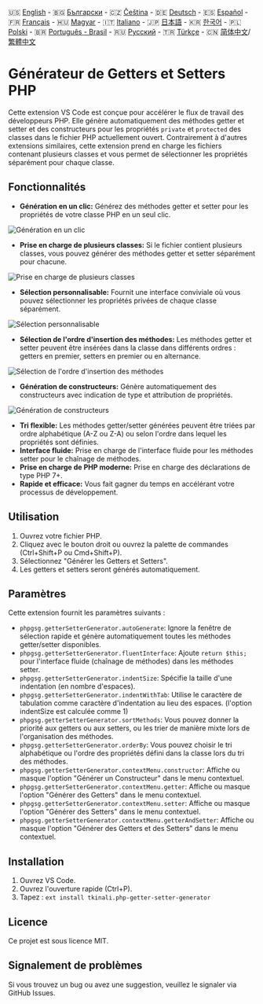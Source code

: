🇺🇸 [English](./README.md) - 🇧🇬 [Български](./README_BG.md) - 🇨🇿 [Čeština](./README_CS.md) - 🇩🇪 [Deutsch](./README_DE.md) - 🇪🇸 [Español](./README_ES.md) - 🇫🇷 [Français](./README_FR.md) - 🇭🇺 [Magyar](./README_HU.md) - 🇮🇹 [Italiano](./README_IT.md) - 🇯🇵 [日本語](./README_JA.md) - 🇰🇷 [한국어](./README_KO.md) - 🇵🇱 [Polski](./README_PL.md) - 🇧🇷 [Português - Brasil](./README_PT-BR.md) - 🇷🇺 [Русский](./README_RU.md) - 🇹🇷 [Türkçe](./README_TR.md) - 🇨🇳 [简体中文](./README_ZH-CN.md)/[繁體中文](./README_ZH-TW.md)

# Générateur de Getters et Setters PHP

Cette extension VS Code est conçue pour accélérer le flux de travail des développeurs PHP. Elle génère automatiquement des méthodes getter et setter et des constructeurs pour les propriétés `private` et `protected` des classes dans le fichier PHP actuellement ouvert. Contrairement à d'autres extensions similaires, cette extension prend en charge les fichiers contenant plusieurs classes et vous permet de sélectionner les propriétés séparément pour chaque classe.

## Fonctionnalités

- **Génération en un clic:** Générez des méthodes getter et setter pour les propriétés de votre classe PHP en un seul clic.

![Génération en un clic](images/one-click.gif "Génération en un clic")

- **Prise en charge de plusieurs classes:** Si le fichier contient plusieurs classes, vous pouvez générer des méthodes getter et setter séparément pour chacune.

![Prise en charge de plusieurs classes](images/multi-class.gif "Prise en charge de plusieurs classes")

- **Sélection personnalisable:** Fournit une interface conviviale où vous pouvez sélectionner les propriétés privées de chaque classe séparément.

![Sélection personnalisable](images/property-select.gif "Sélection personnalisable")

- **Sélection de l'ordre d'insertion des méthodes:** Les méthodes getter et setter peuvent être insérées dans la classe dans différents ordres : getters en premier, setters en premier ou en alternance.

![Sélection de l'ordre d'insertion des méthodes](images/flexible-sort.gif "Sélection de l'ordre d'insertion des méthodes")

- **Génération de constructeurs:** Génère automatiquement des constructeurs avec indication de type et attribution de propriétés.

![Génération de constructeurs](images/constructor.gif "Génération de constructeurs")

- **Tri flexible:** Les méthodes getter/setter générées peuvent être triées par ordre alphabétique (A-Z ou Z-A) ou selon l'ordre dans lequel les propriétés sont définies.
- **Interface fluide:** Prise en charge de l'interface fluide pour les méthodes setter pour le chaînage de méthodes.
- **Prise en charge de PHP moderne:** Prise en charge des déclarations de type PHP 7+.
- **Rapide et efficace:** Vous fait gagner du temps en accélérant votre processus de développement.

## Utilisation

1. Ouvrez votre fichier PHP.
2. Cliquez avec le bouton droit ou ouvrez la palette de commandes (Ctrl+Shift+P ou Cmd+Shift+P).
3. Sélectionnez "Générer les Getters et Setters".
4. Les getters et setters seront générés automatiquement.

## Paramètres

Cette extension fournit les paramètres suivants :

- `phpgsg.getterSetterGenerator.autoGenerate`: Ignore la fenêtre de sélection rapide et génère automatiquement toutes les méthodes getter/setter disponibles.
- `phpgsg.getterSetterGenerator.fluentInterface`: Ajoute `return $this;` pour l'interface fluide (chaînage de méthodes) dans les méthodes setter.
- `phpgsg.getterSetterGenerator.indentSize`: Spécifie la taille d'une indentation (en nombre d'espaces).
- `phpgsg.getterSetterGenerator.indentWithTab`: Utilise le caractère de tabulation comme caractère d'indentation au lieu des espaces. (l'option indentSize est calculée comme 1)
- `phpgsg.getterSetterGenerator.sortMethods`: Vous pouvez donner la priorité aux getters ou aux setters, ou les trier de manière mixte lors de l'organisation des méthodes.
- `phpgsg.getterSetterGenerator.orderBy`: Vous pouvez choisir le tri alphabétique ou l'ordre des propriétés défini dans la classe lors du tri des méthodes.
- `phpgsg.getterSetterGenerator.contextMenu.constructor`: Affiche ou masque l'option "Générer un Constructeur" dans le menu contextuel.
- `phpgsg.getterSetterGenerator.contextMenu.getter`: Affiche ou masque l'option "Générer des Getters" dans le menu contextuel.
- `phpgsg.getterSetterGenerator.contextMenu.setter`: Affiche ou masque l'option "Générer des Setters" dans le menu contextuel.
- `phpgsg.getterSetterGenerator.contextMenu.getterAndSetter`: Affiche ou masque l'option "Générer des Getters et des Setters" dans le menu contextuel.

## Installation

1. Ouvrez VS Code.
2. Ouvrez l'ouverture rapide (Ctrl+P).
3. Tapez : `ext install tkinali.php-getter-setter-generator`

## Licence

Ce projet est sous licence MIT.

## Signalement de problèmes

Si vous trouvez un bug ou avez une suggestion, veuillez le signaler via GitHub Issues.